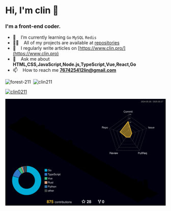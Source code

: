 <h1 align="left">Hi, I'm clin 👋</h1>
<h3 align="left">I'm a front-end coder.</h3>

- 🌱 &nbsp;&nbsp; I’m currently learning `Go` `MySQL` `Redis`
- 👨‍💻 &nbsp;&nbsp; All of my projects are available at [repositories](https://github.com/clin211?tab=repositories)
- 📝 &nbsp;&nbsp; I regularly write articles on [https://www.clin.pro/](https://www.clin.pro)
- 💬 &nbsp;&nbsp; Ask me about **HTML,CSS,JavaScript,Node.js,TypeScript,Vue,React,Go**
- 📫 &nbsp;&nbsp; How to reach me **<767425412lin@gmail.com>**

<div>
    <img height="160px" src="https://github-readme-stats.vercel.app/api/top-langs/?username=clin211&layout=compact&show_icons=true&theme=merko&bg_color=#00000f" alt="forest-211" />&nbsp&nbsp<img height="160px" src="https://github-readme-stats.vercel.app/api?username=clin211&show_icons=true&locale=en&theme=merko&bg_color=#00000f" alt="clin211" />
</div>

<!--<p>
    <img style="display: block" src="https://github-readme-streak-stats.herokuapp.com/?user=clin211&"
        alt="clin211" />
</p>-->

<!--<p> <img src="https://komarev.com/ghpvc/?username=clin211&label=Profile%20views&color=0e75b6&style=flat" alt="clin211" /> </p>

<p> <a href="https://github.com/ryo-ma/github-profile-trophy"><img src="https://github-profile-trophy.vercel.app/?username=clin211" alt="clin211" /></a> </p>-->

<p> <a href="https://twitter.com/clin0211" target="blank"><img src="https://img.shields.io/twitter/follow/clin0211?logo=twitter&style=for-the-badge" alt="clin0211" /></a> </p>

![](./profile-3d-contrib/profile-night-rainbow.svg)
